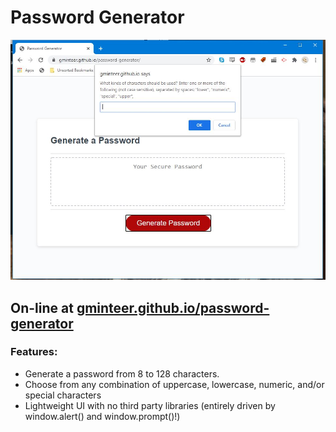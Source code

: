 # Password Generator 
![](readme/screenshot.jpg)

## On-line at [gminteer.github.io/password-generator](https://gminteer.github.io/password-generator)

### Features:
 * Generate a password from 8 to 128 characters.
 * Choose from any combination of uppercase, lowercase, numeric, and/or special characters
 * Lightweight UI with no third party libraries (entirely driven by window.alert() and window.prompt()!)